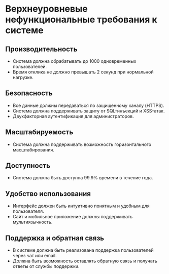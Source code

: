 # Верхнеуровневые нефункциональные требования к системе

## Производительность
- Система должна обрабатывать до 1000 одновременных пользователей.
- Время отклика не должно превышать 2 секунд при нормальной нагрузке.

## Безопасность
- Все данные должны передаваться по защищенному каналу (HTTPS).
- Система должна поддерживать защиту от SQL-инъекций и XSS-атак.
- Двухфакторная аутентификация для администраторов.

## Масштабируемость
- Система должна поддерживать возможность горизонтального масштабирования.

## Доступность
- Система должна быть доступна 99.9% времени в течение года.

## Удобство использования
- Интерфейс должен быть интуитивно понятным и удобным для пользователя.
- Сайт и мобильное приложение должны поддерживать мультиязычность.

## Поддержка и обратная связь
- В системе должна быть реализована поддержка пользователей через чат или email.
- Должна быть возможность оставлять обратную связь и получать ответы от службы поддержки.
